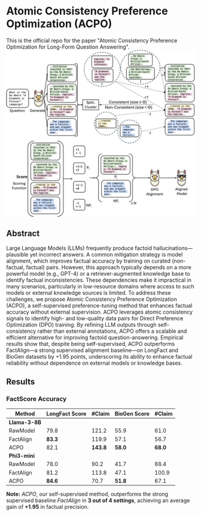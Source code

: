 # Atomic Consistency Preference Optimization (ACPO)
This is the official repo for the paper "Atomic Consistency Preference Optimization for Long-Form Question Answering".
![Alt text for the image](Images/Overview.png)
## Abstract
Large Language Models (LLMs) frequently produce factoid hallucinations—plausible yet incorrect answers.  A common mitigation strategy is model alignment, which improves factual accuracy by training on curated (non-factual, factual) pairs.  However, this approach typically depends on a more powerful model (e.g., GPT-4) or a retriever-augmented knowledge base to identify factual inconsistencies.  These dependencies make it impractical in many scenarios, particularly in low-resource domains where access to such models or external knowledge sources is limited.  To address these challenges, we propose Atomic Consistency Preference Optimization (ACPO), a self-supervised preference-tuning method that enhances factual accuracy without external supervision.  ACPO leverages atomic consistency signals to identify high- and low-quality data pairs for Direct Preference Optimization (DPO) training.  By refining LLM outputs through self-consistency rather than external annotations, ACPO offers a scalable and efficient alternative for improving factoid question-answering.  Empirical results show that, despite being self-supervised, ACPO outperforms FactAlign—a strong supervised alignment baseline—on LongFact and BioGen datasets by +1.95 points, underscoring its ability to enhance factual reliability without dependence on external models or knowledge bases.
## Results
### FactScore Accuracy

| **Method**       | **LongFact Score** | **#Claim** | **BioGen Score** | **#Claim** |
|------------------|--------------------|------------|------------------|------------|
| **Llama-3-8B**                                                               
| RawModel         | 79.8               | 121.2      | 55.9             | 61.0       |
| FactAlign        | **83.3**           | 119.9      | 57.1             | 56.7       |
| ACPO             | 82.1               | **143.8**  | **58.0**         | **68.0**   |
| **Phi3-mini**                                                                
| RawModel         | 78.0               | 90.2       | 41.7             | 88.4       |
| FactAlign        | 81.2               | 113.8      | 47.1             | 100.9      |
| ACPO             | **84.6**           | 70.7       | **51.8**         | 67.1       |


**Note:** *ACPO*, our self-supervised method, outperforms the strong supervised baseline *FactAlign* in **3 out of 4 settings**, achieving an average gain of **+1.95** in factual precision.
